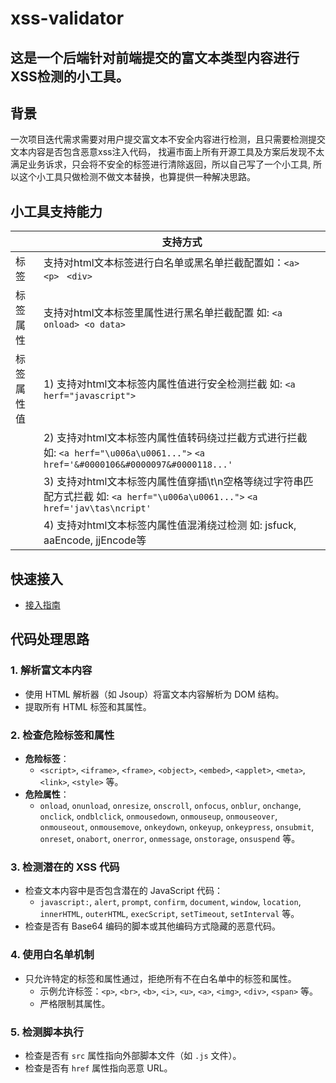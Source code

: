 # xss-validator

这是一个后端针对前端提交的富文本类型内容进行XSS检测的小工具。
---
## 背景
一次项目迭代需求需要对用户提交富文本不安全内容进行检测，且只需要检测提交文本内容是否包含恶意xss注入代码，
找遍市面上所有开源工具及方案后发现不太满足业务诉求，只会将不安全的标签进行清除返回，所以自己写了一个小工具,
所以这个小工具只做检测不做文本替换，也算提供一种解决思路。

## 小工具支持能力
|      | 支持方式 |
| ----------- | ----------- |
| 标签      | 支持对html文本标签进行白名单或黑名单拦截配置如：```<a> ``` ```<p> ``` ```<div>```       |
| 标签属性   | 支持对html文本标签里属性进行黑名单拦截配置 如: ``<a onload> <o data>``        |
| 标签属性值   |1) 支持对html文本标签内属性值进行安全检测拦截  如: ```<a herf="javascript">```   |
|     |2) 支持对html文本标签内属性值转码绕过拦截方式进行拦截  如: ```<a herf="\u006a\u0061...">``` ```<a href='&#0000106&#0000097&#0000118...'```   |
|     |3) 支持对html文本标签内属性值穿插\t\n空格等绕过字符串匹配方式拦截  如: ```<a herf="\u006a\u0061...">``` ```<a href='jav\tas\ncript'```   |
|     |4) 支持对html文本标签内属性值混淆绕过检测 如: jsfuck, aaEncode, jjEncode等 |



## 快速接入
- [接入指南](docs/Introduce.md)  


## 代码处理思路

### 1. 解析富文本内容
- 使用 HTML 解析器（如 Jsoup）将富文本内容解析为 DOM 结构。
- 提取所有 HTML 标签和其属性。

### 2. 检查危险标签和属性
- **危险标签**：
    - `<script>`, `<iframe>`, `<frame>`, `<object>`, `<embed>`, `<applet>`, `<meta>`, `<link>`, `<style>` 等。
- **危险属性**：
    - `onload`, `onunload`, `onresize`, `onscroll`, `onfocus`, `onblur`, `onchange`, `onclick`, `ondblclick`,
      `onmousedown`, `onmouseup`, `onmouseover`, `onmouseout`, `onmousemove`, `onkeydown`, `onkeyup`,
      `onkeypress`, `onsubmit`, `onreset`, `onabort`, `onerror`, `onmessage`, `onstorage`, `onsuspend` 等。

### 3. 检测潜在的 XSS 代码
- 检查文本内容中是否包含潜在的 JavaScript 代码：
    - `javascript:`, `alert`, `prompt`, `confirm`, `document`, `window`, `location`, `innerHTML`, `outerHTML`,
      `execScript`, `setTimeout`, `setInterval` 等。
- 检查是否有 Base64 编码的脚本或其他编码方式隐藏的恶意代码。

### 4. 使用白名单机制
- 只允许特定的标签和属性通过，拒绝所有不在白名单中的标签和属性。
    - 示例允许标签：`<p>`, `<br>`, `<b>`, `<i>`, `<u>`, `<a>`, `<img>`, `<div>`, `<span>` 等。
    - 严格限制其属性。

### 5. 检测脚本执行
- 检查是否有 `src` 属性指向外部脚本文件（如 `.js` 文件）。
- 检查是否有 `href` 属性指向恶意 URL。
